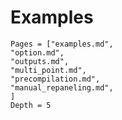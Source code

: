 # Examples

```@contents
Pages = ["examples.md",
"option.md",
"outputs.md",
"multi_point.md",
"precompilation.md",
"manual_repaneling.md",
]
Depth = 5
```
